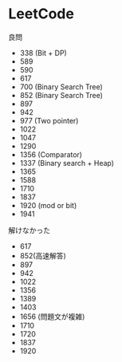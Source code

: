 # LeetCode
良問
- 338 (Bit + DP)
- 589
- 590
- 617
- 700 (Binary Search Tree)
- 852 (Binary Search Tree)
- 897
- 942
- 977 (Two pointer)
- 1022
- 1047
- 1290
- 1356 (Comparator)
- 1337 (Binary search + Heap)
- 1365
- 1588
- 1710
- 1837
- 1920 (mod or bit)
- 1941

解けなかった
- 617
- 852(高速解答)
- 897
- 942
- 1022
- 1356
- 1389
- 1403
- 1656 (問題文が複雑)
- 1710
- 1720
- 1837
- 1920